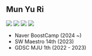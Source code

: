 ## Mun Yu Ri 

<p>
  <img src="https://img.shields.io/badge/Android-3DDC84?style=flat&logo=android&logoColor=white"/>
  <img src="https://img.shields.io/badge/Kotlin-7F52FF?style=flat&logo=Kotlin&logoColor=white"/>
  <img src="https://img.shields.io/badge/java-007396?style=flat&logo=Java&logoColor=white"/>
  <img src="https://img.shields.io/badge/python-3776AB?style=flat&logo=Python&logoColor=white"/>
</p>

- Naver BoostCamp (2024 ~)
- SW Maestro 14th (2023)
- GDSC MJU 1th (2022 - 2023)
